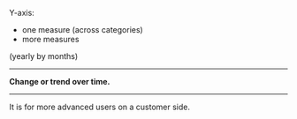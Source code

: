 Y-axis:
- one measure (across categories)
- more measures

(yearly by months)

---

**Change or trend over time.**

---

It is for more advanced users on a customer side.